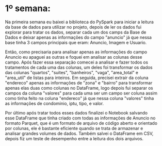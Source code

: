 # **1º semana:**

Na primeira semana eu baixei a biblioteca do PySpark para iniciar a leitura da base de dados para utilizar no projeto, depois de ler os dados fui explorar para tratar os dados, separar cada um dos camps da Base de Dados e deixar apenas as informações do campo "anuncio" já que nessa base tinha 3 campos principais que eram: Anuncio, Imagem e Usuario.

Então, como precisaria para analisar apenas as informações do campo Anuncio eu apaguei as outras e foquei em analisar as colunas desse campo. Após fazer essa separação comecei a analisar e fazer todos os tratamentos de cada uma das colunas, um deles foi transformar os dados das colunas "quartos", "suites", "banheiros", "vaga", "area_total" e "area_util" de listas para inteiros. Em seguida, precisei extrair da coluna "endereco" apenas as informações de "zona" e "bairro" para transformar apenas elas duas como colunas no DataFrame, logo depois fui separar os campos da coluna "valores" para cada uma ser um campo ser coluna assim como tinha feito na coluna "endereco" já que nessa coluna "valores" tinha as informações de condominio, iptu, tipo, e valor.

Por último após tratar todos esses dados finalizei o Notebook salvando esse DataFrame que tinha criado com todas as informações de Anuncio no formato Parquet, que é um formato de arquivo de código aberto e orientado por colunas, ele é bastante eficiente quando se trata de armazenar e analisar grandes volumes de dados. Também salvei o DataFrame em CSV, depois fiz um teste de desempenho entre a leitura dos dois arquivos.
